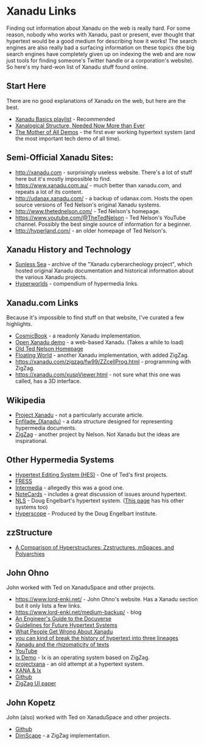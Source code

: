 # Xanadu Links

Finding out information about Xanadu on the web is really hard. For some reason, nobody who works with Xanadu, past or present, ever thought that hypertext would be a good medium for describing how it works! The search engines are also really bad a surfacing information on these topics (the big search engines have completely given up on indexing the web and are now just tools for finding someone's Twitter handle or a corporation's website). So here's my hard-won list of Xanadu stuff found online.

## Start Here

There are no good explanations of Xanadu on the web, but here are the best.

 - [Xanadu Basics playlist](https://www.youtube.com/watch?v=hMKy52Intac&list=PL_VPHE35-pxem4YDQVsvfdlxu1lLZXGDW) - Recommended
 - [Xanalogical Structure, Needed Now More than Ever](https://www.xanadu.com.au/ted/XUsurvey/xuDation.html)
 - [The Mother of All Demos](https://www.youtube.com/watch?v=yJDv-zdhzMY) - the first ever working hypertext system (and the most important tech demo of all time).

## Semi-Official Xanadu Sites:

 - http://xanadu.com - surprisingly useless website. There's a lot of stuff here but it's mostly impossible to find.
 - https://www.xanadu.com.au/ - much better than xanadu.com, and repeats a lot of its content.
 - http://udanax.xanadu.com/ - a backup of udanax.com. Hosts the open source versions of Ted Nelson's original Xanadu systems.
 - http://www.thetednelson.com/ - Ted Nelson's homepage.
 - https://www.youtube.com/@TheTedNelson - Ted Nelson's YouTube channel. Possibly the best single source of information for a beginner.
 - http://hyperland.com/ - an older homepage of Ted Nelson's.

## Xanadu History and Technology
 - [Sunless Sea](https://web.archive.org/web/20111015115904/http://www.sunless-sea.net/wiki2) - archive of the "Xanadu cyberarcheology project", which hosted original Xanadu documentation and historical information about the various Xanadu projects.
 - [Hyperworlds](http://hyperworlds.org/) - compendium of hypermedia links.

## Xanadu.com Links

Because it's impossible to find stuff on that website, I've curated a few highlights.

 - [CosmicBook](https://xanadu.com/cosmicbook/index.html) - a readonly Xanadu implementation.
 - [Open Xanadu demo](https://www.xanadu.com/xanademos/MoeJusteOrigins.html) - a web-based Xanadu. (Takes a while to load)
 - [Old Ted Nelson Homepage](https://xanadu.com.au/ted/)
 - [Floating World](https://xanadu.com/zigzag/fw99/) - another Xanadu implementation, with added ZigZag.
 - https://xanadu.com/zigzag/fw99/ZZcellProg.html -  programming with ZigZag.
 - https://xanadu.com/xuspViewer.html - not sure what this one was called, has a 3D interface.


## Wikipedia
 - [Project Xanadu](https://en.wikipedia.org/wiki/Project_Xanadu) - not a particularly accurate article.
 - [Enfilade_(Xanadu)](https://en.wikipedia.org/wiki/Enfilade_(Xanadu)) - a data structure designed for representing hypermedia documents.
 - [ZigZag](https://en.wikipedia.org/wiki/ZigZag_(software)) - another project by Nelson. Not Xanadu but the ideas are inspirational.

## Other Hypermedia Systems
 - [Hypertext Editing System (HES)](https://en.wikipedia.org/wiki/Hypertext_Editing_System) - One of Ted's first projects.
 - [FRESS](https://en.wikipedia.org/wiki/File_Retrieval_and_Editing_System)
 - [Intermedia](https://en.wikipedia.org/wiki/Intermedia_(hypertext)) - allegedly this was a good one.
 - [NoteCards](https://ics.uci.edu/~redmiles/ics227-SQ04/papers/Hypertext/Secondary/p836-halasz.pdf) - includes a great discussion of issues around hypertext.
 - [NLS](https://www.youtube.com/watch?v=yJDv-zdhzMY) - Doug Engelbart's hypertext system. ([This page](https://www.dougengelbart.org/content/view/216/000/) has his other systems too)
 - [Hyperscope](https://www.youtube.com/watch?v=xK1xOOJH-Cw) - Produced by the Doug Engelbart Institute.

## zzStructure
 - [A Comparison of Hyperstructures: Zzstructures, mSpaces, and Polyarchies](https://www.dgp.toronto.edu/papers/mmcguffin_HT2004.pdf)

## John Ohno

John worked with Ted on XanaduSpace and other projects.

 - https://www.lord-enki.net/ - John Ohno's website. Has a Xanadu section but it only lists a few links.
 - https://www.lord-enki.net/medium-backup/ - blog
 - [An Engineer's Guide to the Docuverse](https://hackernoon.com/an-engineers-guide-to-the-docuverse-d080cdbb73a6)
 - [Guidelines for Future Hypertext Systems](https://hackernoon.com/guidelines-for-future-hypertext-systems-647b6a10f7dd)
 - [What People Get Wrong About Xanadu](https://www.lord-enki.net/medium-backup/2018-04-16_What-people-get-wrong-about-Xanadu-3e7503e49b0f.html)
 - [you can kind of break the history of hypertext into three lineages](https://www.lord-enki.net/medium-backup/2021-04-20_you-can-kind-of-break-the-history-of-hypertext-into-three-lineages--with-different-lenses--a0432407bf34.html)
 - [Xanadu and the rhizomaticity of texts](https://www.lord-enki.net/medium-backup/2019-01-01_Xanadu-and-the-rhizomaticity-of-texts-271e33585875.html)
 - [YouTube](https://www.youtube.com/@JohnOhno)
 - [Ix Demo](https://www.youtube.com/watch?v=4oUuJe81IKM) -  Ix is an operating system based on ZigZag.
 - [projectxana](https://github.com/enkiv2/projectxana) - an old attempt at a hypertext system.
 - [XANA & Ix](https://www.lord-enki.net/medium-backup/2018-06-25_XANA---iX--A-history---post-mortem-of-two-small-operating-system-projects-18dfbbf01703.html)
 - [Github](https://github.com/enkiv2)
 - [ZigZag UI paper](https://www.lord-enki.net/ZigZagProject.pdf)

  ## John Kopetz

John (also) worked with Ted on XanaduSpace and other projects.

 - [Github](https://github.com/ccs4ever)
 - [DimScape](https://github.com/ccs4ever/Dimscape) - a ZigZag implementation.
  